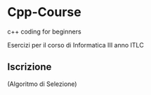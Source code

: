 # Cpp-Course
c++ coding for beginners

Esercizi per il corso di Informatica III anno ITLC

## Iscrizione
(Algoritmo di Selezione)

